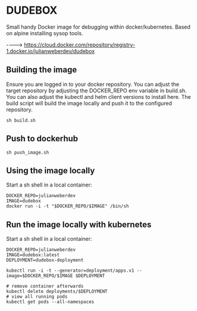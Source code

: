 # DUDEBOX

Small handy Docker image for debugging within docker/kubernetes. Based on alpine installing sysop tools.

----> https://cloud.docker.com/repository/registry-1.docker.io/julianweberdev/dudebox

## Building the image
Ensure you are logged in to your docker repository.
You can adjust the target repository by adjusting the DOCKER_REPO env variable in build.sh.
You can also adjust the kubectl and helm client versions to install here.
The build script will build the image locally and push it to the configured repository.

```
sh build.sh
```

## Push to dockerhub
```
sh push_image.sh
```

## Using the image locally
Start a sh shell in a local container:

```
DOCKER_REPO=julianweberdev
IMAGE=dudebox
docker run -i -t "$DOCKER_REPO/$IMAGE" /bin/sh
```

## Run the image locally with kubernetes
Start a sh shell in a local container:

```
DOCKER_REPO=julianweberdev
IMAGE=dudebox:latest
DEPLOYMENT=dudebox-deployment

kubectl run -i -t --generator=deployment/apps.v1 --image=$DOCKER_REPO/$IMAGE $DEPLOYMENT

# remove container afterwards
kubectl delete deployments/$DEPLOYMENT
# view all running pods
kubectl get pods --all-namespaces
